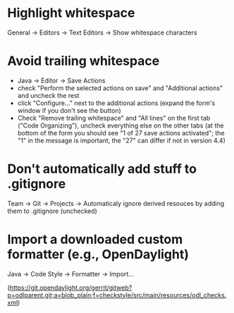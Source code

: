 # Highlight whitespace

General -> Editors -> Text Editors -> Show whitespace characters

# Avoid trailing whitespace

  * Java -> Editor -> Save Actions
  * check "Perform the selected actions on save" and "Additional actions" and
    uncheck the rest
  * click "Configure..." next to the additional actions (expand the form's
    window if you don't see the button)
  * Check "Remove trailing whitespace" and "All lines" on the first tab ("Code
    Organizing"), uncheck everything else on the other tabs (at the bottom of
    the form you should see "1 of 27 save actions activated"; the "1" in the
    message is important, the "27" can differ if not in version 4.4)

# Don't automatically add stuff to .gitignore

Team -> Git -> Projects -> Automaticaly ignore derived resouces by adding them
to .gitignore (unchecked)

# Import a downloaded custom formatter (e.g., OpenDaylight)

Java -> Code Style -> Formatter -> Import...

(https://git.opendaylight.org/gerrit/gitweb?p=odlparent.git;a=blob_plain;f=checkstyle/src/main/resources/odl_checks.xml)
